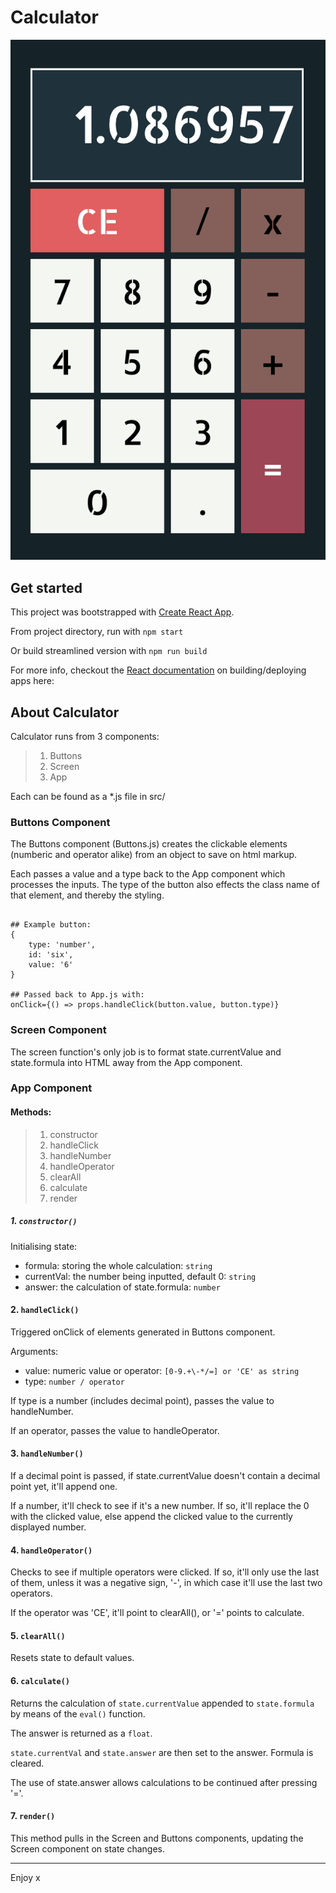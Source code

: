 Calculator
==========

![Screenshot](https://github.com/wRWebDev/calculator/blob/master/Screenshot.png?raw=true)

## Get started

This project was bootstrapped with [Create React App](https://github.com/facebook/create-react-app).

From project directory, run with
`npm start`

Or build streamlined version with
`npm run build`

For more info, checkout the [React documentation](https://reactjs.org/docs/getting-started.html) on building/deploying apps here:

## About Calculator

Calculator runs from 3 components:
> 1) Buttons
> 2) Screen
> 3) App

Each can be found as a *.js file in src/

### Buttons Component

The Buttons component (Buttons.js) creates the clickable elements (numberic and operator alike) from an object to save on html markup. 

Each passes a value and a type back to the App component which processes the inputs.
The type of the button also effects the class name of that element, and thereby the styling.
```

## Example button:
{
    type: 'number',
    id: 'six',
    value: '6'
}

## Passed back to App.js with:
onClick={() => props.handleClick(button.value, button.type)}

```

### Screen Component

The screen function's only job is to format state.currentValue and state.formula into HTML away from the App component.

### App Component

#### Methods:

> 1) constructor
> 2) handleClick
> 3) handleNumber
> 4) handleOperator
> 5) clearAll
> 6) calculate
> 7) render

##### 1. `constructor()`

Initialising state:
- formula: storing the whole calculation: `string`
- currentVal: the number being inputted, default 0: `string`
- answer: the calculation of state.formula: `number`

#### 2. `handleClick()`

Triggered onClick of elements generated in Buttons component.

Arguments:
- value: numeric value or operator: `[0-9.+\-*/=] or 'CE' as string`
- type: `number / operator`

If type is a number (includes decimal point), passes the value to handleNumber.

If an operator, passes the value to handleOperator.

#### 3. `handleNumber()`

If a decimal point is passed, if state.currentValue doesn't contain a decimal point yet, it'll append one.

If a number, it'll check to see if it's a new number.
If so, it'll replace the 0 with the clicked value, else append the clicked value to the currently displayed number.

#### 4. `handleOperator()`

Checks to see if multiple operators were clicked. If so, it'll only use the last of them, unless it was a negative sign, '-', in which case it'll use the last two operators.

If the operator was 'CE', it'll point to clearAll(), or '=' points to calculate.

#### 5. `clearAll()`

Resets state to default values.

#### 6. `calculate()`

Returns the calculation of `state.currentValue` appended to `state.formula` by means of the `eval()` function. 

The answer is returned as a `float`.

`state.currentVal` and `state.answer` are then set to the answer. Formula is cleared.

The use of state.answer allows calculations to be continued after pressing '='.

#### 7. `render()`

This method pulls in the Screen and Buttons components, updating the Screen component on state changes.

-----------------------------------------

Enjoy x